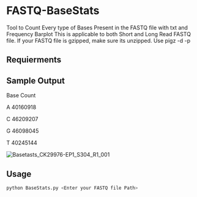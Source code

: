 # FASTQ-BaseStats
Tool to Count Every type of Bases Present in the FASTQ file with txt and Frequency Barplot 
This is applicable to both Short and Long Read FASTQ file. If your FASTQ file is gzipped, make sure its unzipped. Use pigz -d -p <no of threads> <your fastq file path>

## Requierments



## Sample Output 
Base    Count

A       40160918  

C       46209207

G       46098045

T       40245144

![Basetasts_CK29976-EP1_S304_R1_001](https://github.com/user-attachments/assets/d26f5e45-67bf-4346-903b-ba25155a0817)



## Usage
```sh
python BaseStats.py <Enter your FASTQ file Path>


